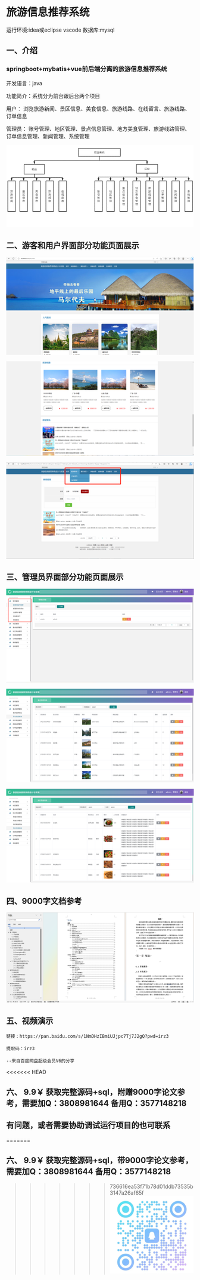 # 旅游信息推荐系统

运行环境:idea或eclipse vscode 数据库:mysql

## 一、介绍

### springboot+mybatis+vue前后端分离的旅游信息推荐系统

开发语言：java

功能简介：系统分为前台跟后台两个项目

用户：  浏览旅游新闻、景区信息、美食信息、旅游线路、在线留言、旅游线路、订单信息

管理员： 账号管理、地区管理、景点信息管理、地方美食管理、旅游线路管理、订单信息管理、新闻管理、系统管理

![img.png](imgs/img.png)

## 二、游客和用户界面部分功能页面展示

![img_1.png](imgs/img_1.png)

![img_3.png](imgs/img_3.png)

![img_4.png](imgs/img_4.png)

## 三、管理员界面部分功能页面展示

![img_5.png](imgs/img_5.png)

![img_6.png](imgs/img_6.png)

![img_7.png](imgs/img_7.png)

## 四、9000字文档参考

![img.png](img.png)

## 五、视频演示

```
链接：https://pan.baidu.com/s/1NmDHzIBmiUJjpc7Tj7J2gQ?pwd=irz3

提取码：irz3

--来自百度网盘超级会员V6的分享
```

<<<<<<< HEAD
## 六、 9.9￥ 获取完整源码+sql，附赠9000字论文参考，需要加Q：3808981644 备用Q：3577148218
## 有问题，或者需要协助调试运行项目的也可联系
=======
## 六、 9.9￥ 获取完整源码+sql，带9000字论文参考，需要加Q：3808981644 备用Q：3577148218

>>>>>>> 736616ea53f71b78d01ddb73535b3147a26af65f
![img_1.png](img_1.png)
